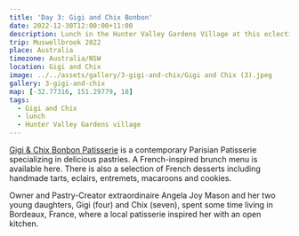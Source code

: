 ```yaml
---
title: 'Day 3: Gigi and Chix Bonbon'
date: 2022-12-30T12:00:00+11:00
description: Lunch in the Hunter Valley Gardens Village at this eclectic patisserie.
trip: Muswellbrook 2022
place: Australia
timezone: Australia/NSW
location: Gigi and Chix
image: ../../assets/gallery/3-gigi-and-chix/Gigi and Chix (3).jpeg
gallery: 3-gigi-and-chix
map: [-32.77316, 151.29779, 18]
tags:
  - Gigi and Chix
  - lunch
  - Hunter Valley Gardens village
---
```


[Gigi & Chix Bonbon Patisserie](https://www.gigichix.com.au) is a contemporary Parisian Patisserie specializing in delicious pastries. A French-inspired brunch menu is available here. There is also a selection of French desserts including handmade tarts, eclairs, entremets, macaroons and cookies.

Owner and Pastry-Creator extraordinaire Angela Joy Mason and her two young daughters, Gigi (four) and Chix (seven), spent some time living in Bordeaux, France, where a local patisserie inspired her with an open kitchen.
